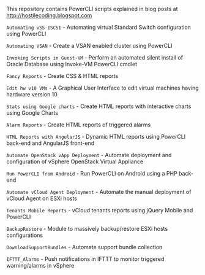 This repository contains PowerCLI scripts explained in blog posts at http://hostilecoding.blogspot.com

`Automating vSS-ISCSI` - Automating virtual Standard Switch configuration using PowerCLI

`Automating VSAN` - Create a VSAN enabled cluster using PowerCLI

`Invoking Scripts in Guest-VM` - Perform an automated silent install of Oracle Database using Invoke-VM PowerCLI cmdlet

`Fancy Reports` - Create CSS & HTML reports 

`Edit hw v10 VMs` - A Graphical User Interface to edit virtual machines having hardware version 10

`Stats using Google charts` - Create HTML reports with interactive charts using Google Charts

`Alarm Reports` - Create HTML reports of triggered alarms

`HTML Reports with AngularJS` - Dynamic HTML reports using PowerCLI back-end and AngularJS front-end

`Automate OpenStack vApp Deployment` - Automate deployment and configuration of vSphere OpenStack Virtual Appliance

`Run PowerCLI from Android` - Run PowerCLI on Android using a PHP back-end

`Automate vCloud Agent Deployment` - Automate the manual deployment of vCloud Agent on ESXi hosts

`Tenants Mobile Reports` - vCloud tenants reports using jQuery Mobile and PowerCLI

`BackupRestore` - Module to massively backup/restore ESXi hosts configurations

`DownloadSupportBundles` - Automate support bundle collection

`IFTTT_Alarms` - Push notifications in IFTTT to monitor triggered warning/alarms in vSphere